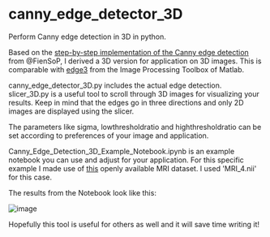 # canny_edge_detector_3D
Perform Canny edge detection in 3D in python.

Based on the [step-by-step implementation of the Canny edge detection](https://towardsdatascience.com/canny-edge-detection-step-by-step-in-python-computer-vision-b49c3a2d8123) from @FienSoP, I derived a 3D version for application on 3D images. This is comparable with [edge3](https://nl.mathworks.com/help/images/ref/edge3.html) from the Image Processing Toolbox of Matlab. 

canny_edge_detector_3D.py includes the actual edge detection.
slicer_3D.py is a useful tool to scroll through 3D images for visualizing your results. Keep in mind that the edges go in three directions and only 2D images are displayed using the slicer.

The parameters like sigma, lowthresholdratio and highthresholdratio can be set according to preferences of your image and application.

Canny_Edge_Detection_3D_Example_Notebook.ipynb is an example notebook you can use and adjust for your application. For this specific example I made use of [this](https://figshare.com/s/2904b1ee61c3240f9291) openly available MRI dataset. I used 'MRI_4.nii' for this case.

The results from the Notebook look like this:

![image](https://user-images.githubusercontent.com/93598891/142627673-6425a0ac-304d-4c6a-aff5-d55b0c86d69f.png)

Hopefully this tool is useful for others as well and it will save time writing it!


